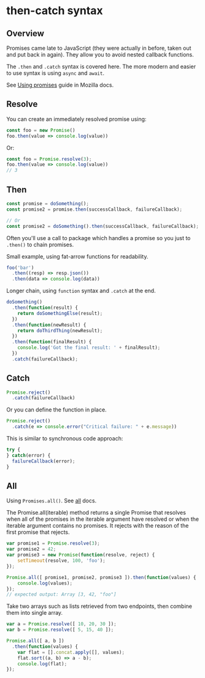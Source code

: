 # then-catch syntax


## Overview

Promises came late to JavaScript (they were actually in before, taken out and put back in again). They allow you to avoid nested callback functions.

The `.then` and `.catch` syntax is covered here. The more modern and easier to use syntax is using `async` and `await`.

See [Using promises](https://developer.mozilla.org/en-US/docs/Web/JavaScript/Guide/Using_promises) guide in Mozilla docs.


## Resolve

You can create an immediately resolved promise using:

```javascript
const foo = new Promise()
foo.then(value => console.log(value))
```

Or:

```javascript
const foo = Promise.resolve(3);
foo.then(value => console.log(value))
// 3
```


## Then

```javascript
const promise = doSomething();
const promise2 = promise.then(successCallback, failureCallback);

// Or
const promise2 = doSomething().then(successCallback, failureCallback);
```

Often you'll use a call to package which handles a promise so you just to `.then()` to chain promises. 

Small example, using fat-arrow functions for readability.

```javascript
foo('bar')
  .then((resp) => resp.json())
  .then(data => console.log(data))
```

Longer chain, using `function` syntax and `.catch` at the end.
```javascript
doSomething()
  .then(function(result) {
    return doSomethingElse(result);
  })
  .then(function(newResult) {
    return doThirdThing(newResult);
  })
  .then(function(finalResult) {
    console.log('Got the final result: ' + finalResult);
  })
  .catch(failureCallback);
```


## Catch

```javascript
Promise.reject()
  .catch(failureCallback)
```

Or you can define the function in place.

```javascript
Promise.reject()
  .catch(e => console.error("Critical failure: " + e.message))
```


This is similar to synchronous code approach:

```javascript
try {
} catch(error) {
  failureCallback(error);
}
```


## All

Using `Promises.all()`. See [all](https://developer.mozilla.org/en-US/docs/Web/JavaScript/Reference/Global_Objects/Promise/all) docs.

The Promise.all(iterable) method returns a single Promise that resolves when all of the promises
in the iterable argument have resolved or when the iterable argument contains no promises. It
rejects with the reason of the first promise that rejects.

```javascript
var promise1 = Promise.resolve(3);
var promise2 = 42;
var promise3 = new Promise(function(resolve, reject) {
    setTimeout(resolve, 100, 'foo');
});

Promise.all([ promise1, promise2, promise3 ]).then(function(values) {
    console.log(values);
});
// expected output: Array [3, 42, "foo"]
```

Take two arrays such as lists retrieved from two endpoints, then combine them into single array.

```javascript
var a = Promise.resolve([ 10, 20, 30 ]);
var b = Promise.resolve([ 5, 15, 40 ]);

Promise.all([ a, b ])
  .then(function(values) {
    var flat = [].concat.apply([], values);
    flat.sort((a, b) => a - b);
    console.log(flat);
});
